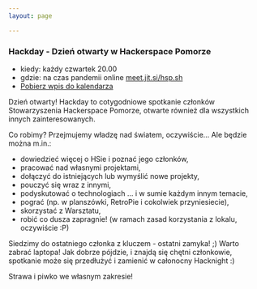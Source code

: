 ```yaml
---
layout: page

---
```


### Hackday - Dzień otwarty w Hackerspace Pomorze

 * kiedy: każdy czwartek 20.00
 * gdzie: na czas pandemii online [meet.jit.si/hsp.sh](./hackaday-redirect.html)
 * [Pobierz wpis do kalendarza](https://nc.hsp.sh/remote.php/dav/public-calendars/Wke4dxsHoXNcBWHk/033BF9F0-B475-4B6C-A306-AFF883348F2F.ics?export)

Dzień otwarty! Hackday to cotygodniowe spotkanie członków Stowarzyszenia Hackerspace Pomorze, otwarte również dla wszystkich innych zainteresowanych.

Co robimy? Przejmujemy władzę nad światem, oczywiście… Ale będzie można m.in.:

 * dowiedzieć więcej o HSie i poznać jego członków,
 * pracować nad własnymi projektami,
 * dołączyć do istniejących lub wymyślić nowe projekty,
 * pouczyć się wraz z innymi,
 * podyskutować o technologiach … i w sumie każdym innym temacie,
 * pograć (np. w planszówki, RetroPie i cokolwiek przyniesiecie),
 * skorzystać z Warsztatu,
 * robić co dusza zapragnie! (w ramach zasad korzystania z lokalu, oczywiście :P)

Siedzimy do ostatniego członka z kluczem - ostatni zamyka! ;) Warto zabrać laptopa! Jak dobrze pójdzie, i znajdą się chętni członkowie, spotkanie może się przedłużyć i zamienić w całonocny Hacknight :)

Strawa i piwko we własnym zakresie! 
